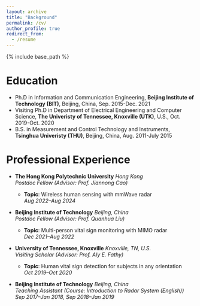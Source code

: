 ```yaml
---
layout: archive
title: "Background"
permalink: /cv/
author_profile: true
redirect_from:
  - /resume
---
```


{% include base_path %}

Education
======
* Ph.D in Information and Communication Engineering, **Beijing Institute of Technology (BIT)**, Beijing, China, Sep. 2015-Dec. 2021
* Visiting Ph.D in Department of Electrical Engineering and Computer Science, **The Univeristy of Tennessee, Knoxville (UTK)**, U.S., Oct. 2019-Oct. 2020
* B.S. in Measurement and Control Technology and Instruments, **Tsinghua Univeristy (THU)**, Beijing, China, Aug. 2011-July 2015

Professional Experience
======
- **The Hong Kong Polytechnic University**   *Hong Kong*  
  *Postdoc Fellow (Advisor: Prof. Jiannong Cao)*  
  - **Topic**: Wireless human sensing with mmWave radar  
  *Aug 2022–Aug 2024*

- **Beijing Institute of Technology**    *Beijing, China*  
  *Postdoc Fellow (Advisor: Prof. Quanhua Liu)*  
  - **Topic**: Multi-person vital sign monitoring with MIMO radar  
  *Dec 2021–Aug 2022*

- **University of Tennessee, Knoxville**    *Knoxville, TN, U.S.*  
  *Visiting Scholar (Advisor: Prof. Aly E. Fathy)*  
  - **Topic**: Human vital sign detection for subjects in any orientation  
  *Oct 2019–Oct 2020*

- **Beijing Institute of Technology**    *Beijing, China*  
  *Teaching Assistant (Course: Introduction to Radar System (English))*  
  *Sep 2017–Jan 2018, Sep 2018–Jan 2019*

